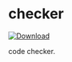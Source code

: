 # checker
[ ![Download](https://api.bintray.com/packages/huanjinzi/maven/checker/images/download.svg) ](https://bintray.com/huanjinzi/maven/checker/_latestVersion)

code checker.

